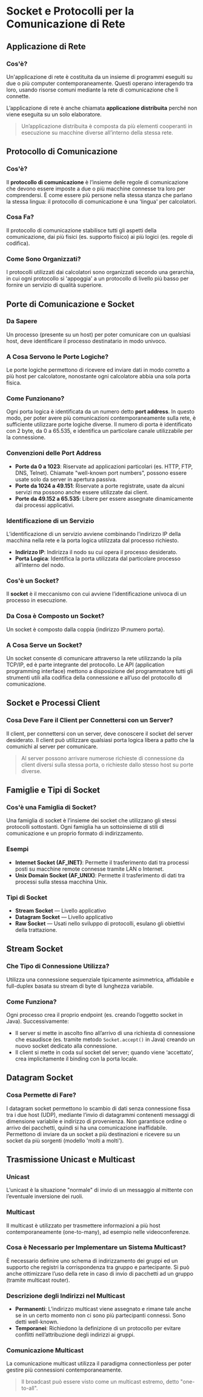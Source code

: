 # Socket e Protocolli per la Comunicazione di Rete

## Applicazione di Rete

### Cos'è?

Un'applicazione di rete è costituita da un insieme di programmi eseguiti su due o più computer contemporaneamente. Questi operano interagendo tra loro, usando risorse comuni mediante la rete di comunicazione che li connette. 

L’applicazione di rete è anche chiamata **applicazione distribuita** perché non viene eseguita su un solo elaboratore.

> Un’applicazione distribuita è composta da più elementi cooperanti in esecuzione su macchine diverse all’interno della stessa rete.

## Protocollo di Comunicazione

### Cos'è?

Il **protocollo di comunicazione** è l’insieme delle regole di comunicazione che devono essere imposte a due o più macchine connesse tra loro per comprendersi. È come essere più persone nella stessa stanza che parlano la stessa lingua: il protocollo di comunicazione è una 'lingua' per calcolatori.

### Cosa Fa?

Il protocollo di comunicazione stabilisce tutti gli aspetti della comunicazione, dai più fisici (es. supporto fisico) ai più logici (es. regole di codifica).

### Come Sono Organizzati?

I protocolli utilizzati dai calcolatori sono organizzati secondo una gerarchia, in cui ogni protocollo si 'appoggia' a un protocollo di livello più basso per fornire un servizio di qualità superiore.

## Porte di Comunicazione e Socket

### Da Sapere

Un processo (presente su un host) per poter comunicare con un qualsiasi host, deve identificare il processo destinatario in modo univoco.

### A Cosa Servono le Porte Logiche?

Le porte logiche permettono di ricevere ed inviare dati in modo corretto a più host per calcolatore, nonostante ogni calcolatore abbia una sola porta fisica.

### Come Funzionano?

Ogni porta logica è identificata da un numero detto **port address**. In questo modo, per poter avere più comunicazioni contemporaneamente sulla rete, è sufficiente utilizzare porte logiche diverse. Il numero di porta è identificato con 2 byte, da 0 a 65.535, e identifica un particolare canale utilizzabile per la connessione.

### Convenzioni delle Port Address

- **Porte da 0 a 1023**: Riservate ad applicazioni particolari (es. HTTP, FTP, DNS, Telnet). Chiamate "well-known port numbers", possono essere usate solo da server in apertura passiva.
- **Porte da 1024 a 49.151**: Riservate a porte registrate, usate da alcuni servizi ma possono anche essere utilizzate dai client.
- **Porte da 49.152 a 65.535**: Libere per essere assegnate dinamicamente dai processi applicativi.

### Identificazione di un Servizio

L’identificazione di un servizio avviene combinando l’indirizzo IP della macchina nella rete e la porta logica utilizzata dal processo richiesto.

- **Indirizzo IP**: Indirizza il nodo su cui opera il processo desiderato.
- **Porta Logica**: Identifica la porta utilizzata dal particolare processo all’interno del nodo.

### Cos'è un Socket?

Il **socket** è il meccanismo con cui avviene l’identificazione univoca di un processo in esecuzione.

### Da Cosa è Composto un Socket?

Un socket è composto dalla coppia {indirizzo IP:numero porta}.

### A Cosa Serve un Socket?

Un socket consente di comunicare attraverso la rete utilizzando la pila TCP/IP, ed è parte integrante del protocollo. Le API (application programming interface) mettono a disposizione del programmatore tutti gli strumenti utili alla codifica della connessione e all’uso del protocollo di comunicazione.

## Socket e Processi Client

### Cosa Deve Fare il Client per Connettersi con un Server?

Il client, per connettersi con un server, deve conoscere il socket del server desiderato. Il client può utilizzare qualsiasi porta logica libera a patto che la comunichi al server per comunicare.

> Al server possono arrivare numerose richieste di connessione da client diversi sulla stessa porta, o richieste dallo stesso host su porte diverse.

## Famiglie e Tipi di Socket

### Cos'è una Famiglia di Socket?

Una famiglia di socket è l’insieme dei socket che utilizzano gli stessi protocolli sottostanti. Ogni famiglia ha un sottoinsieme di stili di comunicazione e un proprio formato di indirizzamento.

### Esempi

- **Internet Socket (AF_INET)**: Permette il trasferimento dati tra processi posti su macchine remote connesse tramite LAN o Internet.
- **Unix Domain Socket (AF_UNIX)**: Permette il trasferimento di dati tra processi sulla stessa macchina Unix.

### Tipi di Socket

- **Stream Socket** — Livello applicativo
- **Datagram Socket** — Livello applicativo
- **Raw Socket** — Usati nello sviluppo di protocolli, esulano gli obiettivi della trattazione.

## Stream Socket

### Che Tipo di Connessione Utilizza?

Utilizza una connessione sequenziale tipicamente asimmetrica, affidabile e full-duplex basata su stream di byte di lunghezza variabile.

### Come Funziona?

Ogni processo crea il proprio endpoint (es. creando l’oggetto socket in Java). Successivamente:

- Il server si mette in ascolto fino all’arrivo di una richiesta di connessione che esaudisce (es. tramite metodo `Socket.accept()` in Java) creando un nuovo socket dedicato alla connessione.
- Il client si mette in coda sul socket del server; quando viene ‘accettato’, crea implicitamente il binding con la porta locale.

## Datagram Socket

### Cosa Permette di Fare?

I datagram socket permettono lo scambio di dati senza connessione fissa tra i due host (UDP), mediante l’invio di datagrammi contenenti messaggi di dimensione variabile e indirizzo di provenienza. Non garantisce ordine o arrivo dei pacchetti, quindi si ha una comunicazione inaffidabile. Permettono di inviare da un socket a più destinazioni e ricevere su un socket da più sorgenti (modello 'molti a molti').

## Trasmissione Unicast e Multicast

### Unicast

L’unicast è la situazione "normale" di invio di un messaggio al mittente con l’eventuale inversione dei ruoli.

### Multicast

Il multicast è utilizzato per trasmettere informazioni a più host contemporaneamente (one-to-many), ad esempio nelle videoconferenze.

### Cosa è Necessario per Implementare un Sistema Multicast?

È necessario definire uno schema di indirizzamento dei gruppi ed un supporto che registri la corrispondenza tra gruppo e partecipante. Si può anche ottimizzare l’uso della rete in caso di invio di pacchetti ad un gruppo (tramite multicast router).

### Descrizione degli Indirizzi nel Multicast

- **Permanenti**: L’indirizzo multicast viene assegnato e rimane tale anche se in un certo momento non ci sono più partecipanti connessi. Sono detti well-known.
- **Temporanei**: Richiedono la definizione di un protocollo per evitare conflitti nell’attribuzione degli indirizzi ai gruppi.

### Comunicazione Multicast

La comunicazione multicast utilizza il paradigma connectionless per poter gestire più connessioni contemporaneamente.

> Il broadcast può essere visto come un multicast estremo, detto "one-to-all".
